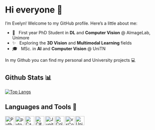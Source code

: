 # Hi everyone 🌸

I’m Evelyn! Welcome to my GitHub profile. Here’s a little about me:
- 📖 &nbsp; First year PhD Student in **DL** and **Computer Vision** @ AImageLab, Unimore
- ✨ &nbsp; Exploring the **3D Vision** and **Multimodal Learning** fields
- 🎓 &nbsp; MSc. in **AI** and **Computer Vision** @ UniTN

In my Github you can find my personal and University projects 💻




## Github Stats 📊 
[![Top Langs](https://github-readme-stats.vercel.app/api/top-langs/?username=evelynturri&layout=compact)](https://github.com/evelynturri)


## Languages and Tools 🔨
<a href="https://www.python.org" target="_blank"><img align="left" alt="Python" height ="30px" src="https://cdn.jsdelivr.net/gh/devicons/devicon/icons/python/python-original.svg"></a>
<a href="https://pytorch.org/" target="_blank"> <img align="left" src="https://cdn.jsdelivr.net/gh/devicons/devicon/icons/pytorch/pytorch-original.svg" alt="pytorch" height="30px"/> </a> 
<a href="https://cplusplus.com/" target="_blank"><img align="left" alt="C++" height ="30px" src="https://cdn.jsdelivr.net/gh/devicons/devicon/icons/cplusplus/cplusplus-original.svg"></a>
<a href="https://learn.microsoft.com/it-it/dotnet/csharp/" target="_blank"><img align="left" alt="C#" height ="30px" src="https://cdn.jsdelivr.net/gh/devicons/devicon/icons/csharp/csharp-original.svg"></a>
<a href="https://jupyter.org/" target="_blank"><img align="left" alt="Jupiter" height ="30px" src="https://cdn.jsdelivr.net/gh/devicons/devicon/icons/jupyter/jupyter-original-wordmark.svg"></a>
<a href="https://colab.research.google.com/" target="_blank"><img align="left" alt="Colab" height ="30px" src="https://upload.wikimedia.org/wikipedia/commons/thumb/d/d0/Google_Colaboratory_SVG_Logo.svg/1600px-Google_Colaboratory_SVG_Logo.svg.png?20221103151432"></a>
<a href="https://code.visualstudio.com/" target="_blank"><img align="left" alt="vsCode" height ="30px" src="https://cdn.jsdelivr.net/gh/devicons/devicon/icons/vscode/vscode-original.svg"></a>
<a href="https://unity.com/" target="_blank"><img align="left" alt="Unity" height ="30px" src="https://cdn.jsdelivr.net/gh/devicons/devicon/icons/unity/unity-original.svg"></a>



<!--
**evelynturri/evelynturri** is a ✨ _special_ ✨ repository because its `README.md` (this file) appears on your GitHub profile.

Here are some ideas to get you started:

- 🔭 I’m currently working on ...
- 🌱 I’m currently learning ...
- 👯 I’m looking to collaborate on ...
- 🤔 I’m looking for help with ...
- 💬 Ask me about ...
- 📫 How to reach me: ...
- 😄 Pronouns: ...
- ⚡ Fun fact: ...
-->


